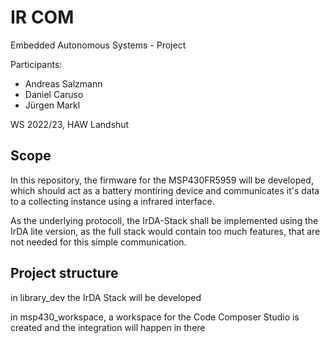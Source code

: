 # IR COM

Embedded Autonomous Systems - Project

Participants: 
* Andreas Salzmann
* Daniel Caruso
* Jürgen Markl

WS 2022/23, HAW Landshut


## Scope

In this repository, the firmware for the MSP430FR5959 will be developed, which should act as a battery montiring device and communicates it's data to a collecting instance using a infrared interface. 

As the underlying protocoll, the IrDA-Stack shall be implemented using the IrDA lite version, as the full stack would contain too much features, that are not needed for this simple communication. 

## Project structure

in library_dev the IrDA Stack will be developed

in msp430_workspace, a workspace for the Code Composer Studio is created and the integration will happen in there


